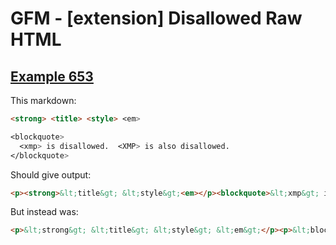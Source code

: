 # GFM - [extension] Disallowed Raw HTML

## [Example 653](https://github.github.com/gfm/#example-653)

This markdown:

```markdown
<strong> <title> <style> <em>

<blockquote>
  <xmp> is disallowed.  <XMP> is also disallowed.
</blockquote>
```

Should give output:

```html
<p><strong>&lt;title&gt; &lt;style&gt;<em></p><blockquote>&lt;xmp&gt; is disallowed. &lt;XMP&gt; is also disallowed.</blockquote>
```

But instead was:

```html
<p>&lt;strong&gt; &lt;title&gt; &lt;style&gt; &lt;em&gt;</p><p>&lt;blockquote&gt; &lt;xmp&gt; is disallowed. &lt;XMP&gt; is also disallowed. &lt;/blockquote&gt;</p>
```
